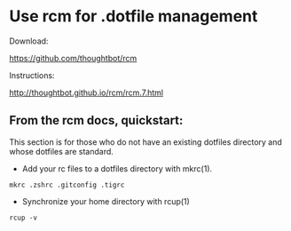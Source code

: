 # Use rcm for .dotfile management

Download:

https://github.com/thoughtbot/rcm

Instructions:

http://thoughtbot.github.io/rcm/rcm.7.html


## From the rcm docs, quickstart:

This section is for those who do not have an existing dotfiles directory and whose dotfiles are standard.

* Add your rc files to a dotfiles directory with mkrc(1).

```
mkrc .zshrc .gitconfig .tigrc
```

* Synchronize your home directory with rcup(1)

```
rcup -v
```
